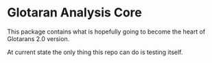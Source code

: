 Glotaran Analysis Core
======================

This package contains what is hopefully going to become the heart of Glotarans 2.0 version.

At current state the only thing this repo can do is testing itself.
